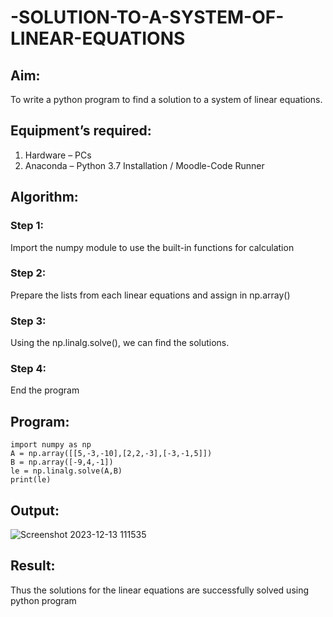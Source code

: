 # -SOLUTION-TO-A-SYSTEM-OF-LINEAR-EQUATIONS
## Aim:
To write a python program to find a solution to a system of linear equations.
## Equipment’s required:
1. 	Hardware – PCs
2. 	Anaconda – Python 3.7 Installation / Moodle-Code Runner
## Algorithm:
### Step 1: 
Import the numpy module to use the built-in functions for calculation
### Step 2: 
Prepare the lists from each linear equations and assign in np.array()
### Step 3: 
Using the np.linalg.solve(), we can find the solutions.
### Step 4: 
End the program
## Program:
```
import numpy as np
A = np.array([[5,-3,-10],[2,2,-3],[-3,-1,5]])
B = np.array([-9,4,-1])
le = np.linalg.solve(A,B)
print(le)

```

## Output:
![Screenshot 2023-12-13 111535](https://github.com/PremkumarG3/-SOLUTION-TO-A-SYSTEM-OF-LINEAR-EQUATIONS/assets/138955646/af9c5f40-0858-4d07-a67c-a5b36c8df935)

## Result: 
Thus the solutions for the linear equations are successfully solved using python program

